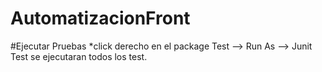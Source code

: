 # AutomatizacionFront

#Ejecutar Pruebas
*click derecho en el package Test --> Run As --> Junit Test se ejecutaran todos los test.
   


